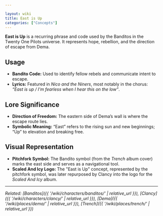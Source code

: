 ```yaml
---

layout: wiki
title: East is Up
categories: ["Concepts"]
---
```


**East is Up** is a recurring phrase and code used by the Banditos in the Twenty One Pilots universe. It represents hope, rebellion, and the direction of escape from Dema.

## <span class="tape-accent-yellow">Usage</span>

* **Bandito Code:** Used to identify fellow rebels and communicate intent to escape.
* **Lyrics:** Featured in *Nico and the Niners*, most notably in the chorus: *“East is up / I'm fearless when I hear this on the low”*.

## <span class="tape-accent-red">Lore Significance</span>

* **Direction of Freedom:** The eastern side of Dema’s wall is where the escape route lies.
* **Symbolic Meaning:** “East” refers to the rising sun and new beginnings; “Up” to elevation and breaking free.

## <span class="tape-accent-yellow">Visual Representation</span>

* **Pitchfork Symbol:** The Bandito symbol (from the *Trench* album cover) marks the east side and serves as a navigational tool.
* **Scaled And Icy Logo:** The "East is Up" concept, represented by the pitchfork symbol, was later repurposed by Clancy into the logo for the *Scaled And Icy* album.

---

*Related: [Banditos]({{ '/wiki/characters/banditos/' | relative_url }}), [Clancy]({{ '/wiki/characters/clancy/' | relative_url }}), [Dema]({{ '/wiki/places/dema/' | relative_url }}), [Trench]({{ '/wiki/places/trench/' | relative_url }})*
